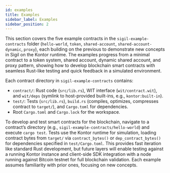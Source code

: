 ```yaml
---
id: examples
title: Examples
sidebar_label: Examples
sidebar_position: 2
---
```


This section covers the five example contracts in the `sigil-example-contracts` folder (`hello-world`, `token`, `shared-account`, `shared-account-dynamic`, `proxy`), each building on the previous to demonstrate new concepts in Sigil on the Kontor runtime. The examples progress from a minimal contract to a token system, shared account, dynamic shared account, and proxy pattern, showing how to develop blockchain smart contracts with seamless Rust-like testing and quick feedback in a simulated environment.

Each contract directory in `sigil-example-contracts` contains:
- `contract/`: Rust code (`src/lib.rs`), WIT interface (`wit/contract.wit`), and `wit/deps` (symlink to host-provided built-ins, e.g., `kontor:built-in`).
- `test/`: Tests (`src/lib.rs`), `build.rs` (compiles, optimizes, compresses contract to `target/`), and `Cargo.toml` for dependencies.
- Root `Cargo.toml` and `Cargo.lock` for the workspace.

To develop and test smart contracts for the blockchain, navigate to a contract’s directory (e.g., `sigil-example-contracts/hello-world`) and execute `cargo test`. Tests use the Kontor runtime for simulation, loading contract bytes from `target/` via `contract_bytes()` or `dep_contract_bytes()` for dependencies specified in `test/Cargo.toml`. This provides fast iteration like standard Rust development, but future layers will enable testing against a running Kontor instance and client-side SDK integration with a node running against Bitcoin testnet for full blockchain validation. Each example assumes familiarity with prior ones, focusing on new concepts.